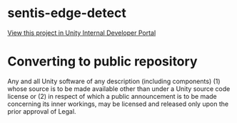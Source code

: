 # sentis-edge-detect
[View this project in Unity Internal Developer Portal](https://developer.portal.internal.unity.com/catalog/default/component/sentis-edge-detect) <br/>
# Converting to public repository
Any and all Unity software of any description (including components) (1) whose source is to be made available other than under a Unity source code license or (2) in respect of which a public announcement is to be made concerning its inner workings, may be licensed and released only upon the prior approval of Legal.
